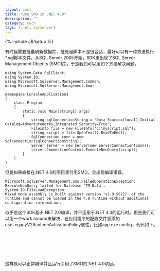 ```yaml
---
layout: post
title: "Use SMO in .NET 4.0"
description: ""
category: tech
tags: [.net, sqlserver]
---
```

{% include JB/setup %}

有时候需要批量刷新数据库，批处理脚本不是很合适，最好可以有一种方法执行*.sql脚本文件。从SQL Server 2005开始，SDK里出现了SQL Server Management Objects (SMO)库，于是我们可以用如下方法解决问题。

    using System.Data.SqlClient;
    using System.IO;
    using Microsoft.SqlServer.Management.Common;
    using Microsoft.SqlServer.Management.Smo;
 
    namespace ConsoleApplication1
    {
        class Program
        {
            static void Main(string[] args)
            {
                string sqlConnectionString = "Data Source=(local);Initial Catalog=AdventureWorks;Integrated Security=True";
                FileInfo file = new FileInfo("C:\myscript.sql");
                string script = file.OpenText().ReadToEnd();
                SqlConnection conn = new SqlConnection(sqlConnectionString);
                Server server = new Server(new ServerConnection(conn));
                server.ConnectionContext.ExecuteNonQuery(script);
            }
        }
    }

但是如果直接在.NET 4.0的项目里引用SMO，会出现编译错误。

    Microsoft.SqlServer.Management.Smo.FailedOperationException: ExecuteNonQuery failed for Database 'TM-Data'.
    System.IO.FileLoadException: 
    Mixed mode assembly is built against version 'v2.0.50727' of the runtime and cannot be loaded in the 4.0 runtime without additional configuration information.

似乎是这个SDK基于.NET 2.0编译，并不适用于.NET 4.0的运行时。但是我们可以用一个work around来解决，在应用程序的配置文件里添加useLegacyV2RuntimeActivationPolicy属性，比如app.exe.config，代码如下。


<pre name="code" class="c-sharp">
<configuration> 
  <startup useLegacyV2RuntimeActivationPolicy="true"> 
    <supportedRuntime version="v4.0"/> 
  </startup> 
</configuration> 
</pre>


这样就可以正常编译并且运行引用了SMO的.NET 4.0项目。